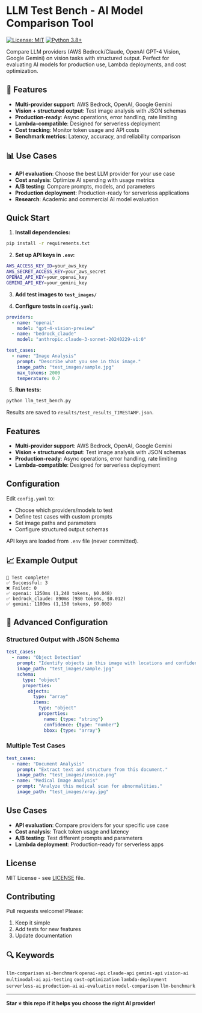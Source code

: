 # LLM Test Bench - AI Model Comparison Tool

[![License: MIT](https://img.shields.io/badge/License-MIT-yellow.svg)](https://opensource.org/licenses/MIT)
[![Python 3.8+](https://img.shields.io/badge/python-3.8+-blue.svg)](https://www.python.org/downloads/)

Compare LLM providers (AWS Bedrock/Claude, OpenAI GPT-4 Vision, Google Gemini) on vision tasks with structured output. Perfect for evaluating AI models for production use, Lambda deployments, and cost optimization.

## 🚀 Features

- **Multi-provider support**: AWS Bedrock, OpenAI, Google Gemini
- **Vision + structured output**: Test image analysis with JSON schemas  
- **Production-ready**: Async operations, error handling, rate limiting
- **Lambda-compatible**: Designed for serverless deployment
- **Cost tracking**: Monitor token usage and API costs
- **Benchmark metrics**: Latency, accuracy, and reliability comparison

## 📊 Use Cases

- **API evaluation**: Choose the best LLM provider for your use case
- **Cost analysis**: Optimize AI spending with usage metrics
- **A/B testing**: Compare prompts, models, and parameters
- **Production deployment**: Production-ready for serverless applications
- **Research**: Academic and commercial AI model evaluation

## Quick Start

1. **Install dependencies:**
```bash
pip install -r requirements.txt
```

2. **Set up API keys in `.env`:**
```bash
AWS_ACCESS_KEY_ID=your_aws_key
AWS_SECRET_ACCESS_KEY=your_aws_secret
OPENAI_API_KEY=your_openai_key
GEMINI_API_KEY=your_gemini_key
```

3. **Add test images to `test_images/`**

4. **Configure tests in `config.yaml`:**
```yaml
providers:
  - name: "openai"
    model: "gpt-4-vision-preview"
  - name: "bedrock_claude"
    model: "anthropic.claude-3-sonnet-20240229-v1:0"

test_cases:
  - name: "Image Analysis"
    prompt: "Describe what you see in this image."
    image_path: "test_images/sample.jpg"
    max_tokens: 2000
    temperature: 0.7
```

5. **Run tests:**
```bash
python llm_test_bench.py
```

Results are saved to `results/test_results_TIMESTAMP.json`.

## Features

- **Multi-provider support**: AWS Bedrock, OpenAI, Google Gemini
- **Vision + structured output**: Test image analysis with JSON schemas
- **Production-ready**: Async operations, error handling, rate limiting
- **Lambda-compatible**: Designed for serverless deployment

## Configuration

Edit `config.yaml` to:
- Choose which providers/models to test
- Define test cases with custom prompts
- Set image paths and parameters
- Configure structured output schemas

API keys are loaded from `.env` file (never committed).

## 📈 Example Output

```
🎉 Test complete!
✅ Successful: 3
❌ Failed: 0
✅ openai: 1250ms (1,240 tokens, $0.048)
✅ bedrock_claude: 890ms (980 tokens, $0.012)
✅ gemini: 1100ms (1,150 tokens, $0.008)
```

## 🔧 Advanced Configuration

### Structured Output with JSON Schema

```yaml
test_cases:
  - name: "Object Detection"
    prompt: "Identify objects in this image with locations and confidence scores."
    image_path: "test_images/sample.jpg"
    schema:
      type: "object"
      properties:
        objects:
          type: "array"
          items:
            type: "object"
            properties:
              name: {type: "string"}
              confidence: {type: "number"}
              bbox: {type: "array"}
```

### Multiple Test Cases

```yaml
test_cases:
  - name: "Document Analysis"
    prompt: "Extract text and structure from this document."
    image_path: "test_images/invoice.png"
  - name: "Medical Image Analysis"  
    prompt: "Analyze this medical scan for abnormalities."
    image_path: "test_images/xray.jpg"
```

## Use Cases

- **API evaluation**: Compare providers for your specific use case
- **Cost analysis**: Track token usage and latency
- **A/B testing**: Test different prompts and parameters
- **Lambda deployment**: Production-ready for serverless apps

## License

MIT License - see [LICENSE](LICENSE) file.

## Contributing

Pull requests welcome! Please:
1. Keep it simple
2. Add tests for new features
3. Update documentation

## 🔍 Keywords

`llm-comparison` `ai-benchmark` `openai-api` `claude-api` `gemini-api` `vision-ai` `multimodal-ai` `api-testing` `cost-optimization` `lambda-deployment` `serverless-ai` `production-ai` `ai-evaluation` `model-comparison` `llm-benchmark`

---

**Star ⭐ this repo if it helps you choose the right AI provider!**
